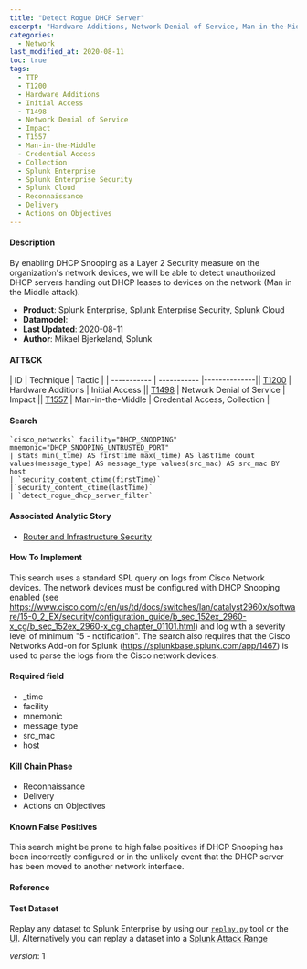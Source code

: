 ```yaml
---
title: "Detect Rogue DHCP Server"
excerpt: "Hardware Additions, Network Denial of Service, Man-in-the-Middle"
categories:
  - Network
last_modified_at: 2020-08-11
toc: true
tags:
  - TTP
  - T1200
  - Hardware Additions
  - Initial Access
  - T1498
  - Network Denial of Service
  - Impact
  - T1557
  - Man-in-the-Middle
  - Credential Access
  - Collection
  - Splunk Enterprise
  - Splunk Enterprise Security
  - Splunk Cloud
  - Reconnaissance
  - Delivery
  - Actions on Objectives
---
```


#### Description

By enabling DHCP Snooping as a Layer 2 Security measure on the organization&#39;s network devices, we will be able to detect unauthorized DHCP servers handing out DHCP leases to devices on the network (Man in the Middle attack).

- **Product**: Splunk Enterprise, Splunk Enterprise Security, Splunk Cloud
- **Datamodel**:
- **Last Updated**: 2020-08-11
- **Author**: Mikael Bjerkeland, Splunk


#### ATT&CK

| ID          | Technique   | Tactic       |
| ----------- | ----------- |--------------|| [T1200](https://attack.mitre.org/techniques/T1200/) | Hardware Additions | Initial Access || [T1498](https://attack.mitre.org/techniques/T1498/) | Network Denial of Service | Impact || [T1557](https://attack.mitre.org/techniques/T1557/) | Man-in-the-Middle | Credential Access, Collection |


#### Search

```
`cisco_networks` facility="DHCP_SNOOPING" mnemonic="DHCP_SNOOPING_UNTRUSTED_PORT" 
| stats min(_time) AS firstTime max(_time) AS lastTime count values(message_type) AS message_type values(src_mac) AS src_mac BY host 
| `security_content_ctime(firstTime)`
|`security_content_ctime(lastTime)`
| `detect_rogue_dhcp_server_filter`
```

#### Associated Analytic Story
* [Router and Infrastructure Security](_stories/router_and_infrastructure_security)


#### How To Implement
This search uses a standard SPL query on logs from Cisco Network devices. The network devices must be configured with DHCP Snooping enabled (see https://www.cisco.com/c/en/us/td/docs/switches/lan/catalyst2960x/software/15-0_2_EX/security/configuration_guide/b_sec_152ex_2960-x_cg/b_sec_152ex_2960-x_cg_chapter_01101.html) and log with a severity level of minimum &#34;5 - notification&#34;. The search also requires that the Cisco Networks Add-on for Splunk (https://splunkbase.splunk.com/app/1467) is used to parse the logs from the Cisco network devices.

#### Required field
* _time
* facility
* mnemonic
* message_type
* src_mac
* host


#### Kill Chain Phase
* Reconnaissance
* Delivery
* Actions on Objectives


#### Known False Positives
This search might be prone to high false positives if DHCP Snooping has been incorrectly configured or in the unlikely event that the DHCP server has been moved to another network interface.




#### Reference


#### Test Dataset
Replay any dataset to Splunk Enterprise by using our [`replay.py`](https://github.com/splunk/attack_data#using-replaypy) tool or the [UI](https://github.com/splunk/attack_data#using-ui).
Alternatively you can replay a dataset into a [Splunk Attack Range](https://github.com/splunk/attack_range#replay-dumps-into-attack-range-splunk-server)



_version_: 1